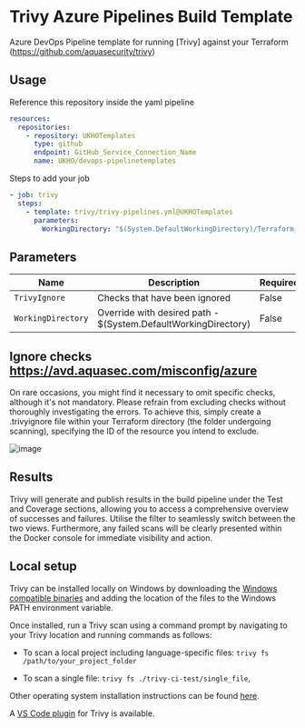 # Trivy Azure Pipelines Build Template

Azure DevOps Pipeline template for running [Trivy] against your Terraform (https://github.com/aquasecurity/trivy)

## Usage

Reference this repository inside the yaml pipeline

```yaml
resources:
  repositories: 
    - repository: UKHOTemplates
      type: github
      endpoint: GitHub_Service_Connection_Name
      name: UKHO/devops-pipelinetemplates
```

Steps to add your job

```yaml
- job: trivy
  steps: 
    - template: trivy/trivy-pipelines.yml@UKHOTemplates
      parameters: 
        WorkingDirectory: "$(System.DefaultWorkingDirectory)/Terraform_Folder"
```


## Parameters


| Name                 | Description                                                                                    | Required? |
|----------------------|------------------------------------------------------------------------------------------------|-----------|
| `TrivyIgnore`        | Checks that have been ignored                                                                  | False     |
| `WorkingDirectory`   | Override with desired path - $(System.DefaultWorkingDirectory)                                 | False     |


## Ignore checks https://avd.aquasec.com/misconfig/azure

On rare occasions, you might find it necessary to omit specific checks, although it's not mandatory. Please refrain from excluding checks without thoroughly investigating the errors. To achieve this, simply create a .trivyignore file within your Terraform directory (the folder undergoing scanning), specifying the ID of the resource you intend to exclude.

![image](https://github.com/UKHO/devops-pipelinetemplates/assets/52528924/ee92d2a9-81fc-459b-b99d-f445ecb0804c)


## Results

Trivy will generate and publish results in the build pipeline under the Test and Coverage sections, allowing you to access a comprehensive overview of successes and failures. Utilise the filter to seamlessly switch between the two views. Furthermore, any failed scans will be clearly presented within the Docker console for immediate visibility and action.

## Local setup

Trivy can be installed locally on Windows by downloading the [Windows compatible binaries](https://github.com/aquasecurity/trivy/releases/latest/) and adding the location of the files to the Windows PATH environment variable.

Once installed, run a Trivy scan using a command prompt by navigating to your Trivy location and running commands as follows:

- To scan a local project including language-specific files:
`trivy fs /path/to/your_project_folder`

- To scan a single file:
`trivy fs ./trivy-ci-test/single_file`,

Other operating system installation instructions can be found [here](https://aquasecurity.github.io/trivy/v0.18.3/installation/).

A [VS Code plugin](https://github.com/aquasecurity/trivy-vscode-extension) for Trivy is available.






